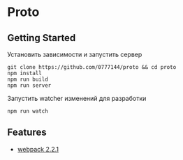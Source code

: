 # Proto

## Getting Started

Установить зависимости и запустить сервер
```
git clone https://github.com/0777144/proto && cd proto
npm install
npm run build
npm run server
```

Запустить watcher изменений для разработки
```
npm run watch
```


## Features

* [webpack 2.2.1]


[webpack 2.2.1]: https://github.com/webpack/webpack/tree/v2.2.1
